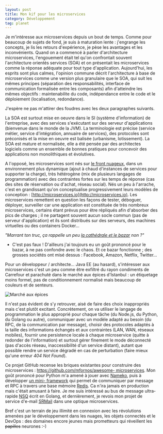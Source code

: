 ```yaml
---
layout: post
title: Mon kif pour les microservices
category: Développement
tag: planet
---
```


Je m'intéresse aux microservices depuis un bout de temps. Comme pour beaucoup
de sujets de fond, je suis à maturation lente : j'engrange les concepts, je
lis les retours d'expérience, je pèse les avantages et les inconvénients.<!-- more -->
Quand on a commencé à parler d'architecture microservices, l'engouement était
tel qu'on confrontait souvent l'architecture orientés services (SOA) et on
présentait les microservices comme la réponse adéquate pour tout type
d'application. Aujourd'hui, les esprits sont plus calmes, l'opinion commune
décrit  l'architecture à base de microservices comme une version plus
granulaire que le SOA, qui suit les mêmes principes (séparation des
responsabilités, interface de communication formalisée entre les composants)
afin d'atteindre les mêmes objectifs : maintenabilite du code, indépendance
entre le code et le déploiement (localisation, redondance).

J'espère ne pas m'attirer des foudres avec les deux paragraphes suivants.

La SOA est surtout mise en oeuvre dans le SI (système d'information) de
l'entreprise, avec des services s'exécutant sur des serveur d'applications
(bienvenue dans le monde de la JVM). La terminologie est précise (service
métier, service d'intégration, annuaire de services), des protocoles sont
préconisés et la mise en oeuvre est balisée (urbanisme, lotissement). La SOA
est mature et normalisée, elle a été pensée par des architectes logiciels
comme un ensemble de bonnes pratiques pour concevoir des applications non
monolithiques et évolutives.

A l'opposé, les microservices sont nés sur [le front
nuageux](https://fr.wikipedia.org/wiki/Cloud_computing), dans un environnement
plus dynamique (ajout à chaud d'instances de services pour supporter la
charge), très hétérogène (mix de plusieurs langages de programmation) avec des
contraintes fortes sur les temps de réponse (cas des sites de réservation ou
d'achat, réseau social). Nés un peu à l'arrache, c'est en grandissant qu'on
conceptualise progressivement leurs modèles de conception :
[http://microservices.io](http://microservices.io). Les microservices
remettent en question les façons de tester, déboguer, déployer, surveiller car
une application est constituée de très nombreux microservices, certains étant
prévus pour être répliqués afin d'absorber des pics de charges ; il ne
partagent souvent aucun socle commun (pas de serveur d'application) et ils
sont distribués sur des serveurs, des machines virtuelles ou des containers
Docker...

*"Marrant ton truc, ça rappelle un peu [la cathédrale et le bazar](https://fr.wikipedia.org/wiki/La_Cath%C3%A9drale_et_le_Bazar) non ?"*

- C'est pas faux ! D'ailleurs j'ai toujours eu un goût prononcé pour le bazar, à ne pas confondre avec le chaos. Et ce bazar fonctionne ; des grosses sociétés ont misé dessus : Facebook, Amazon, Netflix, Twitter...

Pour un développeur / architecte... Java EE (au hasard), s'intéresser aux
microservices c'est un peu comme être exfiltré du rayon condiments de
Carrefour et parachuté dans le marché aux épices d'Istanbul : un étiquetage
moins formel, pas de conditionnement normalisé mais beaucoup de couleurs et de
senteurs.

![Marché aux épices](/images/2017/epices.jpg)

Il n'est pas évident de s'y retrouver, aisé de faire des choix inappropriés
mais c'est plutôt excitant. Concrètement, on va utiliser le langage de
programmation le plus approprié pour chaque tâche (du Node.js, du Python, du
Golang ou autre), communiquer avec un modèle adapté au besoin (du RPC, de la
communication par message), choisir des protocoles adaptés à la taille des
informations échangés et aux contraintes (LAN, WAN, réseaux mobiles), fournir
une persistence locale à chaque microservice (quitte à redonder de
l'information) et surtout gérer finement le mode déconnecté (pas d'accès
réseau, inaccessibilité d'un service distant), autant que possible rendre un
service dégradé en cas de perturbation (faire mieux qu'une erreur *404 Not
Found*).

Ce projet GitHub recense les briques existantes pour construire des
microservices : [https://github.com/mfornos/awesome-
microservices](https://github.com/mfornos/awesome-microservices). Mon goût
prononcé pour Python m'a amené à jouer avec
[Nameko](https://nameko.readthedocs.io), puis à développer [un mini-
framework](https://github.com/kianby/microsvax) qui permet de communiquer par
message et RPC à travers une base mémoire [Redis](https://redis.io). Ca n'ira
jamais en production mais c'était amusant à faire. Je me suis intéressé au bus
de message ultra-rapide [NSQ](https://github.com/nsqio/nsq) écrit en Golang,
et dernièrement, je revois mon projet de service d'e-mail
[SRMail](https://github.com/kianby/srmail) dans une optique microservices.

Bref c'est un terrain de jeu illimité en connexion avec les révolutions
amenées par le développement dans les nuages, les objets connectés et le
DevOps : des domaines encore jeunes mais prometteurs qui réveillent les
~~papilles~~ neurones :-)
